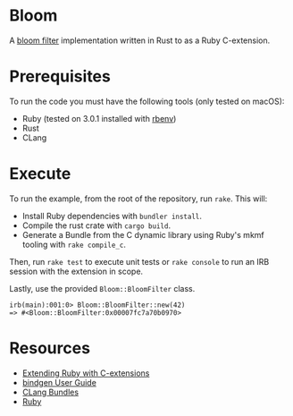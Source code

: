 # Bloom
A [bloom filter](https://en.wikipedia.org/wiki/Bloom_filter) implementation written in Rust to as a Ruby C-extension.

# Prerequisites
To run the code you must have the following tools (only tested on macOS):
* Ruby (tested on 3.0.1 installed with [rbenv](https://github.com/rbenv/rbenv))
* Rust
* CLang

# Execute
To run the example, from the root of the repository, run `rake`. This will:
* Install Ruby dependencies with `bundler install`.
* Compile the rust crate with `cargo build`.
* Generate a Bundle from the C dynamic library using Ruby's mkmf tooling with `rake compile_c`.

Then, run `rake test` to execute unit tests or `rake console` to run an IRB session with the extension in scope.

Lastly, use the provided `Bloom::BloomFilter` class.

```
irb(main):001:0> Bloom::BloomFilter::new(42)
=> #<Bloom::BloomFilter:0x00007fc7a70b0970>
```

# Resources
* [Extending Ruby with C-extensions](https://ruby-doc.com/docs/ProgrammingRuby/html/ext_ruby.html)
* [bindgen User Guide](https://rust-lang.github.io/rust-bindgen/introduction.html)
* [CLang Bundles](https://clang-build.readthedocs.io/en/latest/user_guide/bundling.html)
* [Ruby](https://github.com/ruby/ruby)
